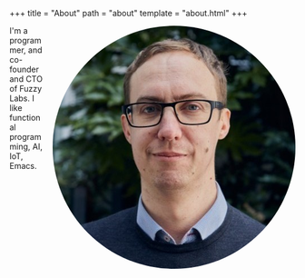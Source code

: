 +++
title = "About"
path = "about"
template = "about.html"
+++

<img src="matt-squire.jpg" alt="Matt Squire photo" class="bordered me-pic" align="right" style="margin-left: 1em; border-radius: 50%">

I'm a programmer, and co-founder and CTO of Fuzzy Labs. I like functional programming, AI, IoT, Emacs.
